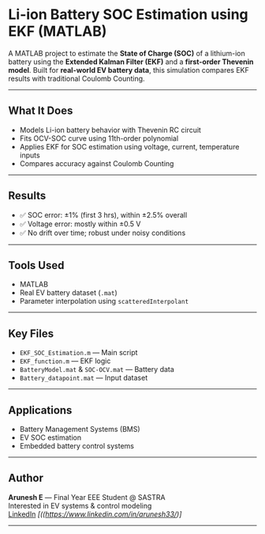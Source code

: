 # Li-ion Battery SOC Estimation using EKF (MATLAB)

A MATLAB project to estimate the **State of Charge (SOC)** of a lithium-ion battery using the **Extended Kalman Filter (EKF)** and a **first-order Thevenin model**. Built for **real-world EV battery data**, this simulation compares EKF results with traditional Coulomb Counting.

---

## What It Does

- Models Li-ion battery behavior with Thevenin RC circuit
- Fits OCV-SOC curve using 11th-order polynomial
- Applies EKF for SOC estimation using voltage, current, temperature inputs
- Compares accuracy against Coulomb Counting

---

## Results

- ✅ SOC error: ±1% (first 3 hrs), within ±2.5% overall  
- ✅ Voltage error: mostly within ±0.5 V  
- ✅ No drift over time; robust under noisy conditions

---

## Tools Used

- MATLAB
- Real EV battery dataset (`.mat`)
- Parameter interpolation using `scatteredInterpolant`

---

## Key Files

- `EKF_SOC_Estimation.m` — Main script  
- `EKF_function.m` — EKF logic  
- `BatteryModel.mat` & `SOC-OCV.mat` — Battery data  
- `Battery_datapoint.mat` — Input dataset

---

## Applications

- Battery Management Systems (BMS)
- EV SOC estimation
- Embedded battery control systems

---

##  Author

**Arunesh E** — Final Year EEE Student @ SASTRA  
Interested in EV systems & control modeling  
[LinkedIn](#) *[((https://www.linkedin.com/in/arunesh33/)]*


---

